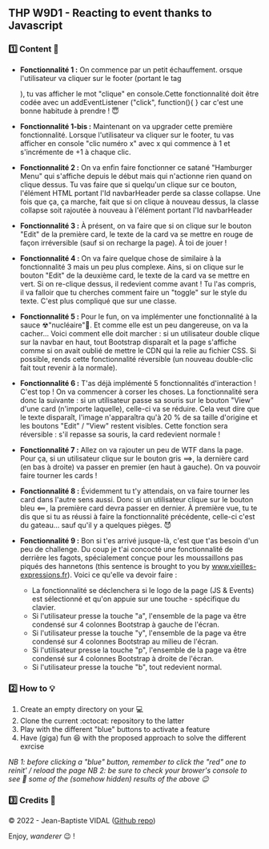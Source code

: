 ## THP W9D1 - Reacting to event thanks to Javascript

### :one: Content :scroll:
  
- **Fonctionnalité 1 :** On commence par un petit échauffement. orsque l'utilisateur va cliquer sur le footer (portant le tag <footer>), tu vas afficher le mot "clique" en console.Cette fonctionnalité doit être codée avec un addEventListener ("click", function(){ } car c'est une bonne habitude à prendre ! 😇

- **Fonctionnalité 1-bis :** Maintenant on va upgrader cette première fonctionnalité. Lorsque l'utilisateur va cliquer sur le footer, tu vas afficher en console "clic numéro x" avec x qui commence à 1 et s'incrémente de +1 à chaque clic.

- **Fonctionnalité 2 :** On va enfin faire fonctionner ce satané "Hamburger Menu" qui s'affiche depuis le début mais qui n'actionne rien quand on clique dessus. Tu vas faire que si quelqu'un clique sur ce bouton, l'élément HTML portant l'Id navbarHeader perde sa classe collapse. Une fois que ça, ça marche, fait que si on clique à nouveau dessus, la classe collapse soit rajoutée à nouveau à l'élément portant l'Id navbarHeader

- **Fonctionnalité 3 :** À présent, on va faire que si on clique sur le bouton "Edit" de la première card, le texte de la card va se mettre en rouge de façon irréversible (sauf si on recharge la page). À toi de jouer !

- **Fonctionnalité 4 :** On va faire quelque chose de similaire à la fonctionnalité 3 mais un peu plus complexe. Ains, si on clique sur le bouton "Edit" de la deuxième card, le texte de la card va se mettre en vert. Si on re-clique dessus, il redevient comme avant ! Tu l'as compris, il va falloir que tu cherches comment faire un "toggle" sur le style du texte. C'est plus compliqué que sur une classe.

- **Fonctionnalité 5 :** Pour le fun, on va implémenter une fonctionnalité à la sauce ☢"nucléaire"🤯. Et comme elle est un peu dangereuse, on va la cacher… Voici comment elle doit marcher : si un utilisateur double clique sur la navbar en haut, tout Bootstrap disparaît et la page s'affiche comme si on avait oublié de mettre le CDN qui la relie au fichier CSS. Si possible, rends cette fonctionnalité réversible (un nouveau double-clic fait tout revenir à la normale).

- **Fonctionnalité 6 :** T'as déjà implémenté 5 fonctionnalités d'interaction ! C'est top ! On va commencer à corser les choses. La fonctionnalité sera donc la suivante : si un utilisateur passe sa souris sur le bouton "View" d'une card (n'importe laquelle), celle-ci va se réduire. Cela veut dire que le texte disparaît, l'image n'apparaîtra qu'à 20 % de sa taille d'origine et les boutons "Edit" / "View" restent visibles. Cette fonction sera réversible : s'il repasse sa souris, la card redevient normale !

- **Fonctionnalité 7 :** Allez on va rajouter un peu de WTF dans la page. Pour ça, si un utilisateur clique sur le bouton gris ==>, la dernière card (en bas à droite) va passer en premier (en haut à gauche). On va pouvoir faire tourner les cards !

- **Fonctionnalité 8 :** Évidemment tu t'y attendais, on va faire tourner les card dans l'autre sens aussi. Donc si un utilisateur clique sur le bouton bleu <==, la première card devra passer en dernier. À première vue, tu te dis que si tu as réussi à faire la fonctionnalité précédente, celle-ci c'est du gateau... sauf qu'il y a quelques pièges. 😈

- **Fonctionnalité 9 :** Bon si t'es arrivé jusque-là, c'est que t'as besoin d'un peu de challenge. Du coup je t'ai concocté une fonctionnalité de derrière les fagots, spécialement conçue pour les moussaillons pas piqués des hannetons (this sentence is brought to you by www.vieilles-expressions.fr). Voici ce qu'elle va devoir faire :

  - La fonctionnalité se déclenchera si le logo de la page (JS & Events) est sélectionné et qu'on appuie sur une touche   - spécifique du clavier.
  - Si l'utilisateur presse la touche "a", l'ensemble de la page va être condensé sur 4 colonnes Bootstrap à gauche de l'écran.
  - Si l'utilisateur presse la touche "y", l'ensemble de la page va être condensé sur 4 colonnes Bootstrap au milieu de l'écran.
  - Si l'utilisateur presse la touche "p", l'ensemble de la page va être condensé sur 4 colonnes Bootstrap à droite de l'écran.
  - Si l'utilisateur presse la touche "b", tout redevient normal.
  
### :two: How to :bulb:
  
1. Create an empty directory on your :computer:
2. Clone the current :octocat: repository to the latter
3. Play with the different "blue" buttons to activate a feature
4. Have (giga) fun :satisfied: with the proposed approach to solve the different exrcise  
  
_NB 1: before clicking a "blue" button, remember to click the "red" one to reinit' / reload the page_
_NB 2: be sure to check your brower's console to see :eyes: some of the (somehow hidden) results of the above :wink:_
  
### :three: Credits :closed_lock_with_key:
&copy; 2022 - Jean-Baptiste VIDAL ([Github repo](https://github.com/GibbZ-78))
  
Enjoy, _wanderer_ :wink: !  
  
